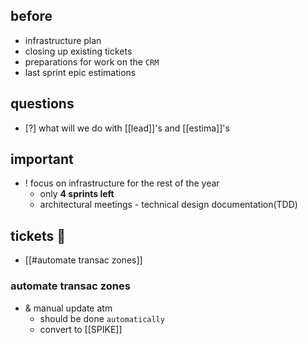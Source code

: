 ## before
- infrastructure plan
- closing up existing tickets
- preparations for work on the `CRM`
- last sprint epic estimations

## questions

- [?] what will we do with [[lead]]'s and [[estima]]'s

## important

- ! focus on infrastructure for the rest of the year
	- only **4 sprints left**
	- architectural meetings - technical design documentation(TDD)

## tickets 🎫
- [[#automate transac zones]]

### automate transac zones

- & manual update atm
	- should be done `automatically`
	- convert to [[SPIKE]]
